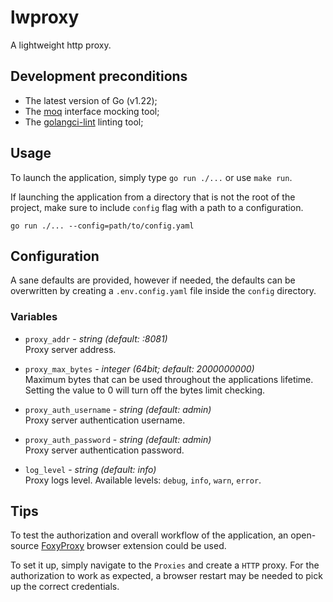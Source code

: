 # lwproxy

A lightweight http proxy.

## Development preconditions

- The latest version of Go (v1.22);
- The [moq](https://github.com/matryer/moq) interface mocking tool;
- The [golangci-lint](https://golangci-lint.run/) linting tool;

## Usage

To launch the application, simply type `go run ./...` or use `make run`.

If launching the application from a directory that is not the root of the
project, make sure to include `config` flag with a path to a configuration.

```
go run ./... --config=path/to/config.yaml
```

## Configuration

A sane defaults are provided, however if needed, the defaults can be 
overwritten by creating a `.env.config.yaml` file inside the `config` 
directory.

### Variables

-   `proxy_addr` - _string (default: :8081)_  
    Proxy server address.

-   `proxy_max_bytes` - _integer (64bit; default: 2000000000)_  
    Maximum bytes that can be used throughout the applications lifetime.
    Setting the value to 0 will turn off the bytes limit checking.

-   `proxy_auth_username` - _string (default: admin)_  
    Proxy server authentication username.

-   `proxy_auth_password` - _string (default: admin)_  
    Proxy server authentication password.

-   `log_level` - _string (default: info)_  
    Proxy logs level. Available levels: `debug`, `info`, `warn`, `error`.

## Tips

To test the authorization and overall workflow of the application, an 
open-source [FoxyProxy](https://github.com/foxyproxy/browser-extension) 
browser extension could be used.

To set it up, simply navigate to the `Proxies` and create a `HTTP` proxy. For
the authorization to work as expected, a browser restart may be needed to pick
up the correct credentials.
